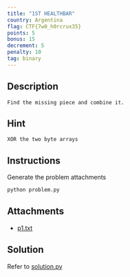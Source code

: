 ```yaml
---
title: "1ST HEALTHBAR"
country: Argentina
flag: CTF{7w0_h0rcrux35}
points: 5
bonus: 15
decrement: 5
penalty: 10
tag: binary
---
```


## Description

```
Find the missing piece and combine it.
```

## Hint

```
XOR the two byte arrays
```

## Instructions

Generate the problem attachments

```bash
python problem.py
```

## Attachments

- [p1.txt](p1.txt)

## Solution

Refer to [solution.py](solution.py)
